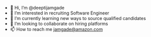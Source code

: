 - 👋 Hi, I’m @deeptijamgade
- 👀 I’m interested in recruiting Software Engineer
- 🌱 I’m currently learning new ways to source qualified candidates
- 💞️ I’m looking to collaborate on hiring platforms
- 📫 How to reach me jamgade@amazon.com

<!---
deeptijamgade/deeptijamgade is a ✨ special ✨ repository because its `README.md` (this file) appears on your GitHub profile.
You can click the Preview link to take a look at your changes.
--->
